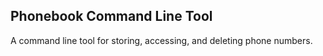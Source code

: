## Phonebook Command Line Tool
A command line tool for storing, accessing, and deleting phone numbers.